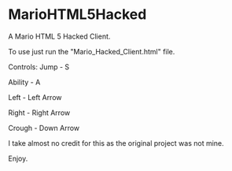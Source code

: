 # MarioHTML5Hacked
A Mario HTML 5 Hacked Client.


To use just run the "Mario_Hacked_Client.html" file.


Controls:
Jump - S

Ability - A

Left - Left Arrow

Right - Right Arrow

Crough - Down Arrow


I take almost no credit for this as the original project was not mine.


Enjoy.
